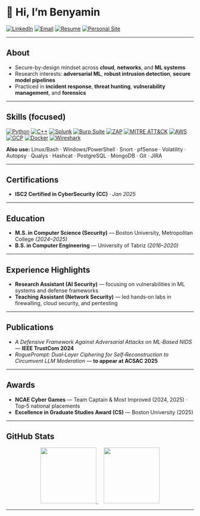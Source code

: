 # 👋 Hi, I’m **Benyamin**

[![LinkedIn](https://img.shields.io/badge/LinkedIn-0077B5?style=for-the-badge\&logo=linkedin\&logoColor=white)](https://www.linkedin.com/in/benyamin-tafreshian/)
[![Email](https://img.shields.io/badge/Email-333333?style=for-the-badge\&logo=protonmail\&logoColor=white)](mailto:bentsec@proton.me)
[![Resume](https://img.shields.io/badge/Resume-PDF-EC1C24?style=for-the-badge\&logo=adobeacrobatreader\&logoColor=white)](https://docs.google.com/document/d/1kIpnm2bEh-6Q5-KUDjiH2Ko8Zv5S1JN_GtQ3mHO_hlw/preview)
[![Personal Site](https://img.shields.io/badge/Personal%20Site-000000?style=for-the-badge\&logo=internet-explorer\&logoColor=white)](https://benyamint.dev)

---

## About

* Secure-by-design mindset across **cloud**, **networks**, and **ML systems**
* Research interests: **adversarial ML**, **robust intrusion detection**, **secure model pipelines**
* Practiced in **incident response**, **threat hunting**, **vulnerability management**, and **forensics**

---

## Skills (focused)

[![Python](https://img.shields.io/badge/Python-3776AB?style=for-the-badge\&logo=python\&logoColor=white)](https://www.python.org)
[![C++](https://img.shields.io/badge/C%2B%2B-00599C?style=for-the-badge\&logo=c%2B%2B\&logoColor=white)](https://isocpp.org)
[![Splunk](https://img.shields.io/badge/Splunk-000000?style=for-the-badge\&logo=splunk\&logoColor=white)](https://www.splunk.com)
[![Burp Suite](https://img.shields.io/badge/Burp%20Suite-FF6633?style=for-the-badge\&logo=burpsuite\&logoColor=white)](https://portswigger.net/burp)
[![ZAP](https://img.shields.io/badge/ZAP-5A29E4?style=for-the-badge&logo=owasp&logoColor=white)](https://www.zaproxy.org)
[![MITRE ATT\&CK](https://img.shields.io/badge/MITRE%20ATT%26CK-orange?style=for-the-badge)](https://attack.mitre.org)
[![AWS](https://img.shields.io/badge/AWS-232F3E?style=for-the-badge\&logo=amazon-aws\&logoColor=white)](https://aws.amazon.com)
[![GCP](https://img.shields.io/badge/GCP-4285F4?style=for-the-badge\&logo=googlecloud\&logoColor=white)](https://cloud.google.com)
[![Docker](https://img.shields.io/badge/Docker-2496ED?style=for-the-badge\&logo=docker\&logoColor=white)](https://www.docker.com)
[![Wireshark](https://img.shields.io/badge/Wireshark-1679A7?style=for-the-badge\&logo=wireshark\&logoColor=white)](https://www.wireshark.org)

**Also use:** Linux/Bash · Windows/PowerShell · Snort · pfSense · Volatility · Autopsy · Qualys · Hashcat · PostgreSQL · MongoDB · Git · JIRA

---

## Certifications

* **ISC2 Certified in CyberSecurity (CC)** · *Jan 2025*

---

## Education

* **M.S. in Computer Science (Security)** — Boston University, Metropolitan College *(2024–2025)*
* **B.S. in Computer Engineering** — University of Tabriz *(2016–2020)*

---

## Experience Highlights

* **Research Assistant (AI Security)** — focusing on vulnerabilities in ML systems and defense frameworks
* **Teaching Assistant (Network Security)** — led hands‑on labs in firewalling, cloud security, and pentesting

---

## Publications

* *A Defensive Framework Against Adversarial Attacks on ML‑Based NIDS* — **IEEE TrustCom 2024**
* *RoguePrompt: Dual‑Layer Ciphering for Self‑Reconstruction to Circumvent LLM Moderation* — **to appear at ACSAC 2025**

---

## Awards

* **NCAE Cyber Games** — Team Captain & Most Improved (2024, 2025) · Top‑5 national placements
* **Excellence in Graduate Studies Award (CS)** — Boston University (2025)

---

## GitHub Stats

<p align="center">
  <a href="https://github.com/btafreshian">
    <img src="https://github-readme-stats.vercel.app/api?username=btafreshian&show_icons=true&theme=transparent&hide_border=true" height="150" />
  </a>
  &nbsp;&nbsp;&nbsp; <!-- adds horizontal space -->
  <a href="https://github.com/btafreshian?tab=repositories">
    <img src="https://github-readme-stats.vercel.app/api/top-langs/?username=btafreshian&layout=compact&langs_count=6&card_width=360&theme=transparent&hide_border=true" height="150" />
  </a>
</p>


---
